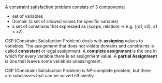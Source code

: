 A constraint satisfaction problem consists of 3 components:
- set of variables
- Domain (a set of allowed values for specific variable)
- a set of constrains that expressed as (scope, relation) => e.g. ((x1, x2), x1 < x2).

CSP (Constraint Satisfaction Problem) deals with **assigning** values to variables. The assignment that does not violate domains and constraints is called **consistent** or legal assignment.
A **complete assignment** is the one in which for every variable there is an assignment value.
A **partial Assignment** is one that leaves some variables unassingment.

CSP (Constraint Satisfaction Problem) is NP-complete problem, but there are subclasses that can be solved efficiently.